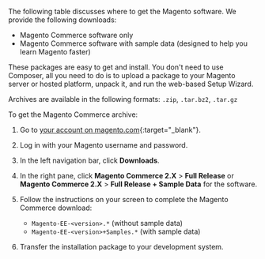 

The following table discusses where to get the Magento software. We provide the following downloads:

*	Magento Commerce software only
*	Magento Commerce software with sample data (designed to help you learn Magento faster)

These packages are easy to get and install. You don't need to use Composer, all you need to do is to upload a package to your Magento server or hosted platform, unpack it, and run the web-based Setup Wizard.

Archives are available in the following formats: `.zip`, `.tar.bz2`, `.tar.gz`

To get the Magento Commerce archive:

1.	Go to [your account on magento.com](https://www.magentocommerce.com/products/customer/account/login/){:target="_blank"}.
3.	Log in with your Magento username and password.
4.	In the left navigation bar, click **Downloads**.
5.	In the right pane, click **Magento Commerce 2.X** > **Full Release** or **Magento Commerce 2.X** > **Full Release + Sample Data** for the software.
6.	Follow the instructions on your screen to complete the Magento Commerce download:

	*	`Magento-EE-<version>.*` (without sample data)
	*	`Magento-EE-<version>+Samples.*` (with sample data)

7.	Transfer the installation package to your development system.